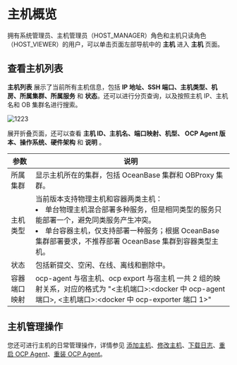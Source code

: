 主机概览
=========================

拥有系统管理员、主机管理员（HOST_MANAGER）角色和主机只读角色（HOST_VIEWER）的用户，可以单击页面左部导航中的 **主机** 进入 **主机** 页面。

查看主机列表
---------------------------

**主机列表** 展示了当前所有主机信息，包括 **IP 地址、SSH 端口、主机类型、机房、所属集群、所属服务** 和 **状态**。还可以进行分页查询，以及按照主机 IP、主机名和 OB 集群名进行搜索。

![1223](https://obbusiness-private.oss-cn-shanghai.aliyuncs.com/doc/img/ocp/%E4%B8%BB%E6%9C%BA%E5%88%97%E8%A1%A81.png)

展开折叠页面，还可以查看 **主机 ID、主机名、端口映射、机型、 OCP Agent 版本、操作系统、硬件架构** 和 **说明** 。

|   参数   |                                                                                                                    说明                                                                                                                     |
|--------|-------------------------------------------------------------------------------------------------------------------------------------------------------------------------------------------------------------------------------------------|
| 所属集群   | 显示主机所在的集群，包括 OceanBase 集群和 OBProxy 集群。                                                                                                                                                                                                    |
| 主机类型   | 当前版本支持物理主机和容器两类主机：<li> 单台物理主机混合部署多种服务，但是相同类型的服务只能部署一个，避免同类服务产生冲突。   </li><li>单台容器主机，仅支持部署一种服务；根据 OceanBase 集群部署要求，不推荐部署 OceanBase 集群到容器类型主机。</li>    |
| 状态     | 包括新提交、空闲、在线、离线和删除中。                                                                                                                                                                                                                       |
| 容器端口映射 | ocp-agent 与宿主机、ocp export 与宿主机 一共 2 组的映射关系，对应的格式为 "\<主机端口\>:\<docker 中 ocp-agent 端口\>, \<主机端口\>:\<docker 中 ocp-exporter 端口 1\>"                                                                                                           |

**主机管理操作**
-------------------------------

您还可进行主机的日常管理操作，详情参见 [添加主机](../../600.host-features/200.add-a-host-1.md)、[修改主机](../../600.host-features/300.modify-host.md)、[下载日志](../../400.cluster-features/200.basic-operations/1000.download-log.md)、[重启 OCP Agent](../../600.host-features/400.restart-the-ocp-agent.md)、[重装 OCP Agent](../../600.host-features/500.reinstall-ocp-agent.md)。
